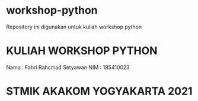 # workshop-python
Repository ini digunakan untuk kuliah workshop python
# KULIAH WORKSHOP PYTHON
Nama : Fahri Rahcmad Setyawan
NIM : 185410023
# STMIK AKAKOM YOGYAKARTA 2021
